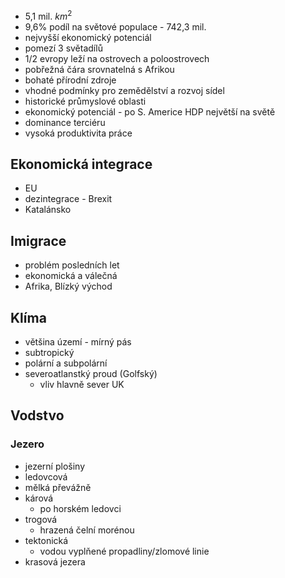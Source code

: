- 5,1 mil. $km^2$
- 9,6% podíl na světové populace - 742,3 mil.
- nejvyšší ekonomický potenciál
- pomezí 3 světadílů
- 1/2 evropy leží na ostrovech a poloostrovech
- pobřežná čára srovnatelná s Afrikou
- bohaté přírodní zdroje
- vhodné podmínky pro zemědělství a rozvoj sídel
- historické průmyslové oblasti
- ekonomický potenciál - po S. Americe HDP největší na světě
- dominance terciéru
- vysoká produktivita práce
## Ekonomická integrace
- EU
- dezintegrace - Brexit
- Katalánsko
## Imigrace
- problém posledních let
- ekonomická a válečná
- Afrika, Blízký východ
## Klíma
- většina území - mírný pás
- subtropický
- polární a subpolární
- severoatlanstký proud (Golfský)
	- vliv hlavně sever UK
## Vodstvo
### Jezero
- jezerní plošiny
- ledovcová
- mělká převážně
- kárová
	- po horském ledovci
- trogová
	- hrazená čelní morénou
- tektonická
	- vodou vyplňené propadliny/zlomové linie
- krasová jezera

